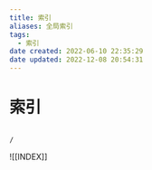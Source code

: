 ```yaml
---
title: 索引
aliases: 全局索引
tags:
  - 索引
date created: 2022-06-10 22:35:29
date updated: 2022-12-08 20:54:31
---
```


# 索引

```ActivityHistory

/

```

![[INDEX]]

